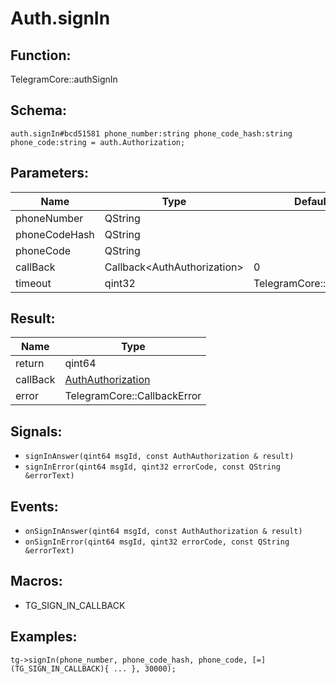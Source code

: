 # Auth.signIn

## Function:

TelegramCore::authSignIn

## Schema:

`auth.signIn#bcd51581 phone_number:string phone_code_hash:string phone_code:string = auth.Authorization;`
## Parameters:

|Name|Type|Default|
|----|----|-------|
|phoneNumber|QString||
|phoneCodeHash|QString||
|phoneCode|QString||
|callBack|Callback<AuthAuthorization\>|0|
|timeout|qint32|TelegramCore::timeOut()|

## Result:

|Name|Type|
|----|----|
|return|qint64|
|callBack|[AuthAuthorization](../../types/authauthorization.md)|
|error|TelegramCore::CallbackError|

## Signals:

* `signInAnswer(qint64 msgId, const AuthAuthorization & result)`
* `signInError(qint64 msgId, qint32 errorCode, const QString &errorText)`

## Events:

* `onSignInAnswer(qint64 msgId, const AuthAuthorization & result)`
* `onSignInError(qint64 msgId, qint32 errorCode, const QString &errorText)`

## Macros:

* TG_SIGN_IN_CALLBACK

## Examples:

`tg->signIn(phone_number, phone_code_hash, phone_code, [=](TG_SIGN_IN_CALLBACK){
    ...
}, 30000);`
